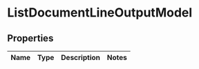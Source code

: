 # ListDocumentLineOutputModel

## Properties
Name | Type | Description | Notes
------------ | ------------- | ------------- | -------------
